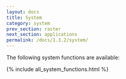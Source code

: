 ```yaml
---
layout: docs
title: System
category: system
prev_section: raster
next_section: applications
permalink: /docs/1.3.2/system/
---
```


The following system functions are available:

{% include all_system_functions.html %}
